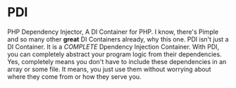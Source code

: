 # PDI
PHP Dependency Injector, A DI Container for PHP. I know, there's Pimple and so many other **great** DI Containers already, why this one.  PDI isn't just a DI Container. It is a *COMPLETE* Dpendency Injection Container.  With PDI, you can completely abstract your program logic from their dependencies. Yes, completely means you don't have to include these dependencies in an array or some file. It means, you just use them without worrying about where they come from or how they serve you.
